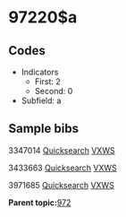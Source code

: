# 97220$a

## Codes

-   Indicators
    -   First: 2
    -   Second: 0
-   Subfield: a

## Sample bibs

3347014 [Quicksearch](https://search.library.yale.edu/catalog/3347014) [VXWS](http://prodorbis.library.yale.edu:7014/vxws/GetHoldingsService?bibId=3347014)

3433663 [Quicksearch](https://search.library.yale.edu/catalog/3433663) [VXWS](http://prodorbis.library.yale.edu:7014/vxws/GetHoldingsService?bibId=3433663)

3971685 [Quicksearch](https://search.library.yale.edu/catalog/3971685) [VXWS](http://prodorbis.library.yale.edu:7014/vxws/GetHoldingsService?bibId=3971685)

**Parent topic:**[972](../../tags/972/972.md)

